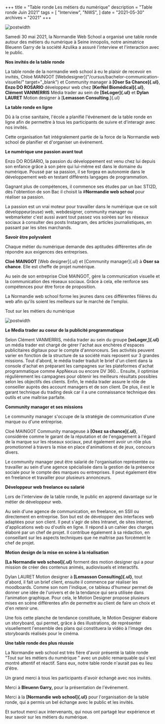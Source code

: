 +++
title = "Table ronde Les métiers du numérique"
description = "Table ronde Juin 2021"
tags = [
    "Interview",
    "NWS",
]
date = "2021-05-30"
archives = "2021"
+++

![postwidth](/uploads/post/Table_ronde_NWS.jpg)

Samedi 30 mai 2021, la Normandie Web School a organisé une table ronde
autour des métiers du numérique à Seine innopolis, notre animatrice
Bleuenn Garry de la société Azulika a assuré l'interview et
l'interaction avec le public.

**Nos invités de la table ronde**

La table ronde de la normandie web school à eu le plaisir de recevoir en
invités, Chloé MAINGOT [Webdesigner]("/cursus/bachelor-communication-visuelle/" target="_blank") et Community manager à
**[Oser Sa Chance]{.ul}**, **Enzo DO ROSARIO** développeur web chez
**[KerNel Biomédical]{.ul}**, **Clément VANMERRIS** Média trader au sein
de **[SeLoger]{.ul}** et **Dylan LAURET** Motion designer à [**Lemasson
Consulting**.]{.ul}

**La table ronde en ligne**

Dû à la crise sanitaire, l'école a planifié l'événement de la table
ronde en ligne afin de permettre à tous les participants de suivre et d'interagir avec nos invités.

Cette organisation fait intégralement partie de la force de la Normandie
web school de planifier et d'organiser un événement.

**Le numérique une passion avant tout**

Enzo DO ROSARIO, la passion du développement est venu chez lui depuis
son enfance grâce à son père qui lui-même est dans le domaine du
numérique. Poussé par sa passion, il se forgea en autonomie dans le
développement web en testant différents langages de programmation.

Gagnant plus de compétences, il commence ses études par un bac STI2D,
dès l'obtention de son Bac il choisit la \#**Normandie web school** pour
réaliser sa passion.

La passion est un vrai moteur pour travailler dans le numérique que ce
soit développeur(euse) web, webdesigner, community manager ou
webmarketer c'est aussi avant tout passez vos soirées sur les réseaux
sociaux à consulter des posts Instagram, des articles journalistiques,
en passant par les sites marchands.

**Savoir être polyvalent**

Chaque métier du numérique demande des aptitudes différentes afin de
répondre aux exigences des entreprises.

**Cloé MAINGOT** [Web designer]{.ul} et [Community manager]{.ul} à
**Oser sa chance**. Elle est cheffe de projet numérique.

Au sein de son entreprise Cloé MAINGOT, gère la communication visuelle
et la communication des réseaux sociaux. Grâce à cela, elle renforce ses
compétences pour être force de proposition.

La Normandie web school forme les jeunes dans ces différentes filières
du web afin qu'ils soient les meilleurs sur le marché de l'emploi.

Tout sur les métiers du numérique

![postwidth](/uploads/post/Productivity.jpg)

**Le Media trader au coeur de la publicité programmatique**

Selon Clément VANMERRIS, média trader au sein du groupe
**[seLoger,]{.ul}** un média trader est chargé de gérer l'achat aux
enchères d'espaces publicitaires digitaux pour le compte d'annonceurs.
Ses activités peuvent varier en fonction de la structure de sa société
mais reposent sur 3 grandes missions. Tout d'abord, le média trader
traduit le brief d'un client dans la console d'achat en préparant les
campagnes sur les plateformes d'achat programmatique comme AppNexus ou
encore DV 360... Ensuite, il optimise régulièrement les campagnes pour
obtenir les meilleurs résultats possibles selon les objectifs des
clients. Enfin, le média trader assure le rôle de conseiller auprès des
account managers et de son client. De plus, il est le garant technique
du trading desk car il a une connaissance technique des outils et une
maîtrise parfaite.

**Community manager et ses missions**

Le community manager s\'occupe de la stratégie de communication d'une
marque ou d'une entreprise.

Cloé MAINGOT Community manageuse à **[Osez sa chance]{.ul}**, considérée
comme le garant de la réputation et de l\'engagement à l\'égard de la
marque sur les réseaux sociaux, peut également avoir un rôle plus
promotionnel à travers la mise en place d\'animations et de jeux,
concours divers.

Le community manager peut être salarié de l\'organisation représentée ou
travailler au sein d\'une agence spécialisée dans la gestion de la
présence sociale pour le compte des marques ou entreprises. Il peut
également être en freelance et travailler pour plusieurs annonceurs.

**Développeur web freelance ou salarié**

Lors de l'interview de la table ronde, le public en apprend davantage
sur le métier de développeur web.

Au sein d\'une agence de communication, en freelance, en SSII ou
directement en entreprise. Son but est de développer des interfaces web
adaptées pour son client. Il peut s\'agir de sites Intranet, de sites
internet, d\'applications web ou d\'outils en ligne. Il répond à un
cahier des charges élaboré par un chef de projet. Il contribue également
à sa rédaction, en conseillant sur les aspects techniques que ne
maîtrise pas forcément le chef de projet.

**Motion design de la mise en scène à la réalisation**

**[La Normandie web school]{.ul}** forment des motion designer qui a
pour mission de créer des contenus animés, audiovisuels et interactifs.

Dylan LAURET Motion designer à **[Lemasson Consulting]{.ul}**, tout
d'abord, il fait un brief client, ensuite il commence par réaliser les
moodboards. Comme son nom l'indique, ce tableau d'humeur permet de
donner une idée de l'univers et de la tendance qui sera utilisée dans
l'animation graphique. Pour cela, le Motion Designer propose plusieurs
mises en scène différentes afin de permettre au client de faire un choix
et d'en retenir une.

Une fois cette planche de tendance constituée, le Motion Designer
élabore un storyboard, qui permet, grâce à des illustrations, de
représenter visuellement l'ensemble des plans qui constituera la vidéo à
l'image des storyboards réalisés pour le cinéma.

**Une table ronde des plus réussie**

La Normandie web school est très fière d'avoir présenté la table ronde
"Tout sur les métiers du numérique " avec un public remarquable qui
s\'est montré attentif et réactif. Sans eux, notre table ronde n'aurait
pas eu lieu d'être.

Un grand merci à tous les participants d'avoir échangé avec nos invités.

Merci à **Bleuenn Garry,** pour la présentation de l'événement.

Merci à la **[Normandie web school]{.ul}** pour l'organisation de la
table ronde, qui a permis un bel échange avec le public et les invités.

Et surtout merci aux intervenants, qui nous ont partagé leur expérience
et leur savoir sur les métiers du numérique.
